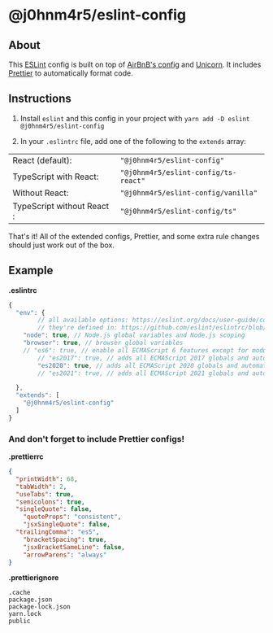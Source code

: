 # @j0hnm4r5/eslint-config

## About

This [ESLint](https://eslint.org/) config is built on top of [AirBnB's config](https://www.npmjs.com/package/eslint-config-airbnb) and [Unicorn](https://www.npmjs.com/package/eslint-plugin-unicorn). It includes [Prettier](https://prettier.io/) to automatically format code.

## Instructions

1. Install `eslint` and this config in your project with `yarn add -D eslint @j0hnm4r5/eslint-config`

2. In your `.eslintrc` file, add one of the following to the `extends` array:

|   |   |
|---|---|
| React (default): | `"@j0hnm4r5/eslint-config"` |
| TypeScript with React: | `"@j0hnm4r5/eslint-config/ts-react"` |
| Without React: | `"@j0hnm4r5/eslint-config/vanilla"` |
| TypeScript without React : | `"@j0hnm4r5/eslint-config/ts"` |


That's it! All of the extended configs, Prettier, and some extra rule changes should just work out of the box.

## Example

**.eslintrc**
```js
{
  "env": {
		// all available options: https://eslint.org/docs/user-guide/configuring#specifying-environments
		// they're defined in: https://github.com/eslint/eslintrc/blob/main/conf/environments.js
    "node": true, // Node.js global variables and Node.js scoping
    "browser": true, // browser global variables
    // "es6": true, // enable all ECMAScript 6 features except for modules and automatically sets the ecmaVersion parser option to 6
		// "es2017": true, // adds all ECMAScript 2017 globals and automatically sets the ecmaVersion parser option to 8
		"es2020": true, // adds all ECMAScript 2020 globals and automatically sets the ecmaVersion parser option to 11
		// "es2021": true, // adds all ECMAScript 2021 globals and automatically sets the ecmaVersion parser option to 12

  },
  "extends": [
    "@j0hnm4r5/eslint-config"
  ]
}
```

### And don't forget to include Prettier configs!

**.prettierrc**
```json
{
  "printWidth": 68,
  "tabWidth": 2,
  "useTabs": true,
  "semicolons": true,
  "singleQuote": false,
	"quoteProps": "consistent",
	"jsxSingleQuote": false,
  "trailingComma": "es5",
	"bracketSpacing": true,
	"jsxBracketSameLine": false,
	"arrowParens": "always"
}
```

**.prettierignore**
```
.cache
package.json
package-lock.json
yarn.lock
public
```

